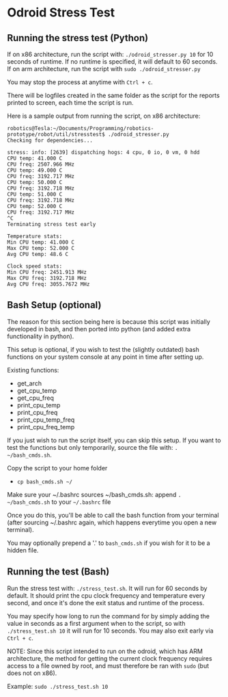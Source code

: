 # Odroid Stress Test

## Running the stress test (Python)

If on x86 architecture, run the script with: `./odroid_stresser.py 10` for 10 seconds of runtime. If no runtime is specified, it will default to 60 seconds.
If on arm architecture, run the script with `sudo ./odroid_stresser.py`

You may stop the process at anytime with `Ctrl + c`.

There will be logfiles created in the same folder as the script for the reports printed to screen, each time the script is run.

Here is a sample output from running the script, on x86 architecture:

```
robotics@Tesla:~/Documents/Programming/robotics-prototype/robot/util/stresstest$ ./odroid_stresser.py 
Checking for dependencies...

stress: info: [2639] dispatching hogs: 4 cpu, 0 io, 0 vm, 0 hdd
CPU temp: 41.000 C
CPU freq: 2507.966 MHz
CPU temp: 49.000 C
CPU freq: 3192.717 MHz
CPU temp: 50.000 C
CPU freq: 3192.718 MHz
CPU temp: 51.000 C
CPU freq: 3192.718 MHz
CPU temp: 52.000 C
CPU freq: 3192.717 MHz
^C
Terminating stress test early

Temperature stats:
Min CPU temp: 41.000 C
Max CPU temp: 52.000 C
Avg CPU temp: 48.6 C

Clock speed stats:
Min CPU freq: 2451.913 MHz
Max CPU freq: 3192.718 MHz
Avg CPU freq: 3055.7672 MHz
```

## Bash Setup (optional)

The reason for this section being here is because this script was initially developed in bash, and then ported into python (and added extra functionality in python).

This setup is optional, if you wish to test the (slightly outdated) bash functions on your system console at any point in time after setting up.

Existing functions:

- get_arch
- get_cpu_temp
- get_cpu_freq
- print_cpu_temp
- print_cpu_freq
- print_cpu_temp_freq
- print_cpu_freq_temp

If you just wish to run the script itself, you can skip this setup.
If you want to test the functions but only temporarily, source the file with: `. ~/bash_cmds.sh`.

Copy the script to your home folder

- `cp bash_cmds.sh ~/`

Make sure your ~/.bashrc sources ~/bash_cmds.sh: append `. ~/bash_cmds.sh` to your `~/.bashrc` file

Once you do this, you'll be able to call the bash function from your terminal (after sourcing ~/.bashrc again, which happens everytime you open a new terminal). 

You may optionally prepend a '.' to `bash_cmds.sh` if you wish for it to be a hidden file.

## Running the test (Bash)

Run the stress test with: `./stress_test.sh`. It will run for 60 seconds by default.
It should print the cpu clock frequency and temperature every second, and once it's done the exit status and runtime of the process.

You may specify how long to run the command for by simply adding the value in seconds as a first argument when to the script, so with `./stress_test.sh 10` it will run for 10 seconds.
You may also exit early via `Ctrl + c`.

NOTE: Since this script intended to run on the odroid, which has ARM architecture, the method for getting the current clock frequency requires access to a file owned by root, and must therefore be ran with `sudo` (but does not on x86).

Example: `sudo ./stress_test.sh 10`
